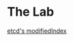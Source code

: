 The Lab
=======

[etcd's modifiedIndex](https://coreos.com/docs/distributed-configuration/etcd-api/)

